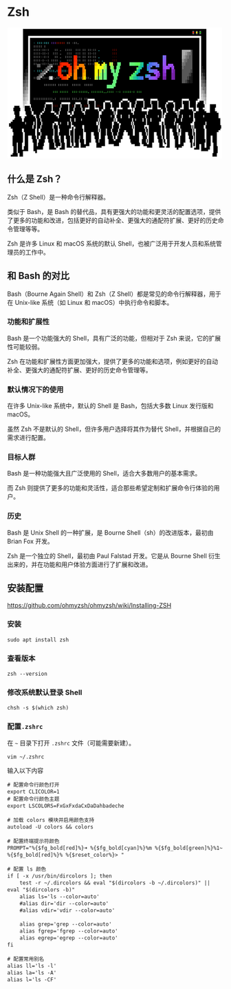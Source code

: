 # Zsh

![zsh__banner.png](images/zsh__banner.png)

## 什么是 Zsh？

Zsh（Z Shell）是一种命令行解释器。

类似于 Bash，是 Bash 的替代品，具有更强大的功能和更灵活的配置选项，提供了更多的功能和改进，包括更好的自动补全、更强大的通配符扩展、更好的历史命令管理等等。

Zsh 是许多 Linux 和 macOS 系统的默认 Shell，也被广泛用于开发人员和系统管理员的工作中。

## 和 Bash 的对比

Bash（Bourne Again Shell）和 Zsh（Z Shell）都是常见的命令行解释器，用于在 Unix-like 系统（如 Linux 和
macOS）中执行命令和脚本。

### 功能和扩展性

Bash 是一个功能强大的 Shell，具有广泛的功能，但相对于 Zsh 来说，它的扩展性可能较弱。

Zsh 在功能和扩展性方面更加强大，提供了更多的功能和选项，例如更好的自动补全、更强大的通配符扩展、更好的历史命令管理等。

### 默认情况下的使用

在许多 Unix-like 系统中，默认的 Shell 是 Bash，包括大多数 Linux 发行版和 macOS。

虽然 Zsh 不是默认的 Shell，但许多用户选择将其作为替代 Shell，并根据自己的需求进行配置。

### 目标人群

Bash 是一种功能强大且广泛使用的 Shell，适合大多数用户的基本需求。

而 Zsh 则提供了更多的功能和灵活性，适合那些希望定制和扩展命令行体验的用户。

### 历史

Bash 是 Unix Shell 的一种扩展，是 Bourne Shell（sh）的改进版本，最初由 Brian Fox 开发。

Zsh 是一个独立的 Shell，最初由 Paul Falstad 开发。它是从 Bourne Shell 衍生出来的，并在功能和用户体验方面进行了扩展和改进。


## 安装配置

https://github.com/ohmyzsh/ohmyzsh/wiki/Installing-ZSH

### 安装

```shell
sudo apt install zsh
```

### 查看版本

```shell
zsh --version
```

### 修改系统默认登录 Shell

```shell
chsh -s $(which zsh)
```

### 配置`.zshrc`

在 `~` 目录下打开 `.zshrc` 文件（可能需要新建）。

```shell
vim ~/.zshrc
```

输入以下内容

```shell
# 配置命令行颜色打开
export CLICOLOR=1
# 配置命令行颜色主题
export LSCOLORS=FxGxFxdaCxDaDahbadeche

# 加载 colors 模块并启用颜色支持
autoload -U colors && colors

# 配置终端提示符颜色
PROMPT="%{$fg_bold[red]%}➜ %{$fg_bold[cyan]%}%m %{$fg_bold[green]%}%1~ %{$fg_bold[red]%}% %{$reset_color%}> "

# 配置 ls 颜色 
if [ -x /usr/bin/dircolors ]; then
    test -r ~/.dircolors && eval "$(dircolors -b ~/.dircolors)" || eval "$(dircolors -b)"
    alias ls='ls --color=auto'
    #alias dir='dir --color=auto'
    #alias vdir='vdir --color=auto'

    alias grep='grep --color=auto'
    alias fgrep='fgrep --color=auto'
    alias egrep='egrep --color=auto'
fi

# 配置常用别名
alias ll='ls -l'
alias la='ls -A'
alias l='ls -CF'
```
